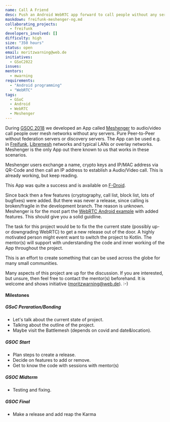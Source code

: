 ```yaml
---
name: Call A Friend
desc: Push an Android WebRTC app forward to call people without any servers. 
maskdown: freifunk-meshenger-ng.md
collaborating_projects:
  - freifunk
developers_involved: []
difficulty: high
size: "350 hours"
status: open
email: moritzwarning@web.de
initiatives:
  - GSoC2022
issues:
mentors:
  - mwarning
requirements:
  - "Android programming"
  - "WebRTC"
tags:
  - GSoC
  - Android
  - WebRTC
  - Meshenger
---
```


During [GSOC 2018](https://blog.freifunk.net/2018/08/14/meshenger-p2p-local-network-messenger-final-update/) we developed an App called [Meshenger](https://github.com/meshenger-app/) to audio/video call people over mesh networks without any servers. Pure Peer-to-Peer without federation servers or discovery servers. The App can be used e.g. in [Freifunk](https://freifunk.net/), [Libremesh](https://libremesh.org/) networks and typical LANs or overlay networks. Meshenger is the only App out there known to us that works in these scenarios.

Meshenger users exchange a name, crypto keys and IP/MAC address via QR-Code and then call an IP address to establish a Audio/Video call. This is already working, but keep reading.

This App was quite a success and is available on [F-Droid](https://f-droid.org/en/packages/d.d.meshenger/).

Since back then a few features (cryptography, call list, block list, lots of bugfixes) were added. But there was never a release, since calling is broken/fragile in the development branch. The reason is unknown.
Meshenger is for the most part the [WebRTC Android example](https://chromium.googlesource.com/external/webrtc/+/refs/heads/main/examples/androidapp/) with added features. This should give you a solid guidline.

The task for this project would be to fix the the current state (possibly up- or downgrading WebRTC) to get a new release out of the door. A highly motivated person might event want to switch the project to Kotlin. The mentor(s) will support with understanding the code and inner working of the App throughout the project.

This is an effort to create something that can be used across the globe for many small communities.

Many aspects of this project are up for the discussion. If you are interested, but unsure, then feel free to contact the mentor(s) beforehand. It is welcome and shows initiative (moritzwarning@web.de). :-)

#### Milestones

##### GSoC Peraration/Bonding

* Let's talk about the current state of project.
* Talking about the outline of the project.
* Maybe visit the Battlemesh (depends on covid and date&location).

##### GSOC Start

* Plan steps to create a release.
* Decide on features to add or remove.
* Get to know the code with sessions with mentor(s)

##### GSOC Midterm

* Testing and fixing.

##### GSOC Final

* Make a release and add reap the Karma
